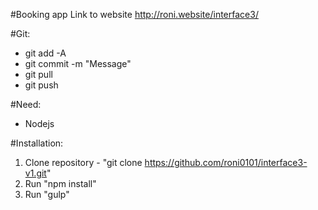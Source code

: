 
#Booking app
Link to website http://roni.website/interface3/

#Git:
  - git add -A
  - git commit -m "Message"
  - git pull
  - git push

#Need:
  - Nodejs
  
  
#Installation: 

1. Clone repository - "git clone https://github.com/roni0101/interface3-v1.git"
2. Run "npm install"
3. Run "gulp"


